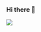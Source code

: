 ### Hi there 👋

<a href="https://github-readme-stats.vercel.app/api?ChrisEddo={ChrisEddo}&theme=red-blue"></a>
<a href="https://wakatime.com"><img src="https://wakatime.com/share/@a0c8f56b-8138-4e50-bdc9-344cba7ddeb8/ff461cd3-5748-483c-a595-9b5115ab6c40.png" /></a>
